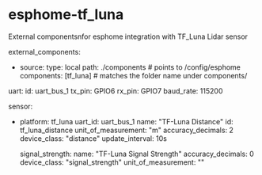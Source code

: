# esphome-tf_luna
External componentsnfor esphome integration with TF_Luna Lidar sensor

external_components:
  - source:
      type: local
      path: ./components               # points to /config/esphome
    components: [tf_luna]   # matches the folder name under components/

uart:
  id: uart_bus_1
  tx_pin: GPIO6
  rx_pin: GPIO7
  baud_rate: 115200  

sensor:
  - platform: tf_luna
    uart_id: uart_bus_1
    name: "TF-Luna Distance"
    id: tf_luna_distance
    unit_of_measurement: "m"
    accuracy_decimals: 2
    device_class: "distance"
    update_interval: 10s

    signal_strength:
      name: "TF-Luna Signal Strength"
      accuracy_decimals: 0
      device_class: "signal_strength"
      unit_of_measurement: ""
